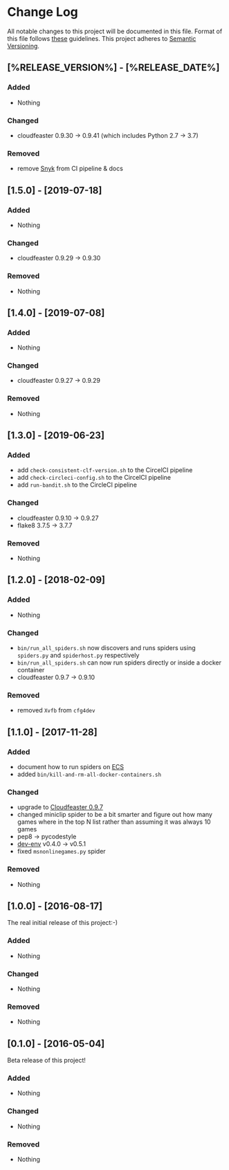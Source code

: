 # Change Log

All notable changes to this project will be documented in this file.
Format of this file follows [these](http://keepachangelog.com/) guidelines.
This project adheres to [Semantic Versioning](http://semver.org/).

## [%RELEASE_VERSION%] - [%RELEASE_DATE%]

### Added

* Nothing

### Changed

* cloudfeaster 0.9.30 -> 0.9.41 (which includes Python 2.7 -> 3.7)

### Removed

* remove [Snyk](https://snyk.io/) from CI pipeline & docs

## [1.5.0] - [2019-07-18]

### Added

* Nothing

### Changed

* cloudfeaster 0.9.29 -> 0.9.30

### Removed

* Nothing

## [1.4.0] - [2019-07-08]

### Added

* Nothing

### Changed

* cloudfeaster 0.9.27 -> 0.9.29

### Removed

* Nothing

## [1.3.0] - [2019-06-23]

### Added

* add ```check-consistent-clf-version.sh``` to the CircelCI pipeline
* add ```check-circleci-config.sh``` to the CircelCI pipeline
* add ```run-bandit.sh``` to the CircleCI pipeline

### Changed

* cloudfeaster 0.9.10 -> 0.9.27
* flake8 3.7.5 -> 3.7.7

### Removed

* Nothing

## [1.2.0] - [2018-02-09]

### Added

* Nothing

### Changed

* ```bin/run_all_spiders.sh``` now discovers and runs spiders
  using ```spiders.py``` and ```spiderhost.py``` respectively
* ```bin/run_all_spiders.sh``` can now run spiders directly
  or inside a docker container
* cloudfeaster 0.9.7 -> 0.9.10

### Removed

* removed ```Xvfb``` from ```cfg4dev```

## [1.1.0] - [2017-11-28]

### Added

* document how to run spiders on [ECS](https://github.com/simonsdave/ecs)
* added ```bin/kill-and-rm-all-docker-containers.sh```

### Changed

* upgrade to [Cloudfeaster 0.9.7](https://github.com/simonsdave/cloudfeaster/releases/tag/v0.9.7)
* changed miniclip spider to be a bit smarter and figure out how many
  games where in the top N list rather than assuming it was always 10 games
* pep8 -> pycodestyle
* [dev-env](https://github.com/simonsdave/dev-env) v0.4.0 -> v0.5.1
* fixed ```msnonlinegames.py``` spider

### Removed

* Nothing

## [1.0.0] - [2016-08-17]

The real initial release of this project:-)

### Added

* Nothing

### Changed

* Nothing

### Removed

* Nothing

## [0.1.0] - [2016-05-04]

Beta release of this project!

### Added

* Nothing

### Changed

* Nothing

### Removed

* Nothing
